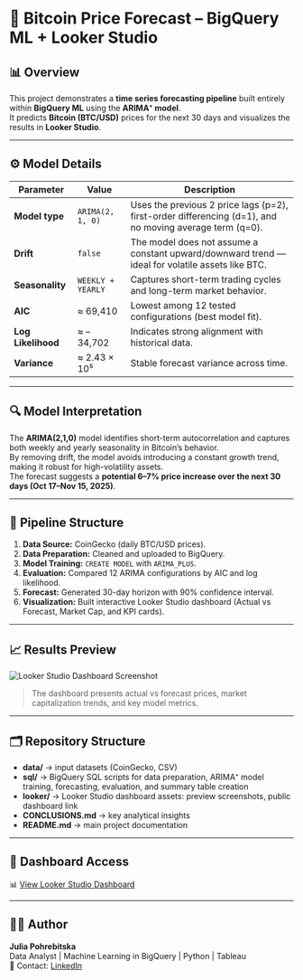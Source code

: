 # 🧠 Bitcoin Price Forecast – BigQuery ML + Looker Studio  

## 📊 Overview
This project demonstrates a **time series forecasting pipeline** built entirely within **BigQuery ML** using the **ARIMA⁺ model**.  
It predicts **Bitcoin (BTC/USD)** prices for the next 30 days and visualizes the results in **Looker Studio**.

---

## ⚙️ Model Details
| Parameter | Value | Description |
|------------|--------|-------------|
| **Model type** | `ARIMA(2, 1, 0)` | Uses the previous 2 price lags (p=2), first-order differencing (d=1), and no moving average term (q=0). |
| **Drift** | `false` | The model does not assume a constant upward/downward trend — ideal for volatile assets like BTC. |
| **Seasonality** | `WEEKLY + YEARLY` | Captures short-term trading cycles and long-term market behavior. |
| **AIC** | ≈ 69,410 | Lowest among 12 tested configurations (best model fit). |
| **Log Likelihood** | ≈ –34,702 | Indicates strong alignment with historical data. |
| **Variance** | ≈ 2.43 × 10⁵ | Stable forecast variance across time. |

---

## 🔍 Model Interpretation
The **ARIMA(2,1,0)** model identifies short-term autocorrelation and captures both weekly and yearly seasonality in Bitcoin’s behavior.  
By removing drift, the model avoids introducing a constant growth trend, making it robust for high-volatility assets.  
The forecast suggests a **potential 6–7% price increase over the next 30 days (Oct 17–Nov 15, 2025)**.  

---

## 🧩 Pipeline Structure
1. **Data Source:** CoinGecko (daily BTC/USD prices).  
2. **Data Preparation:** Cleaned and uploaded to BigQuery.  
3. **Model Training:** `CREATE MODEL` with `ARIMA_PLUS`.  
4. **Evaluation:** Compared 12 ARIMA configurations by AIC and log likelihood.  
5. **Forecast:** Generated 30-day horizon with 90% confidence interval.  
6. **Visualization:** Built interactive Looker Studio dashboard (Actual vs Forecast, Market Cap, and KPI cards).  

---

## 📈 Results Preview
![Looker Studio Dashboard Screenshot](btc_dashboard_preview.png)

> The dashboard presents actual vs forecast prices, market capitalization trends, and key model metrics.

---

## 🗂️ Repository Structure
- **data/** → input datasets (CoinGecko, CSV)
- **sql/** → BigQuery SQL scripts for data preparation, ARIMA⁺ model training, forecasting, evaluation, and summary table creation
- **looker/** → Looker Studio dashboard assets: preview screenshots, public dashboard link
- **CONCLUSIONS.md** → key analytical insights
- **README.md** → main project documentation
  
---

## 🔗 Dashboard Access
📊 [View Looker Studio Dashboard](https://lookerstudio.google.com/reporting/9e5eed5c-a61e-49cc-979c-28a1769d744a)

---

## 👩‍💻 Author
**Julia Pohrebitska**  
Data Analyst | Machine Learning in BigQuery | Python | Tableau  
📧 Contact: [LinkedIn](https://linkedin.com/in/jpohrebitska)
